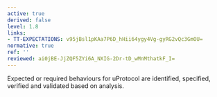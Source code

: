 ```yaml
---
active: true
derived: false
level: 1.8
links:
- TT-EXPECTATIONS: v95jBsl1pKAa7P6D_hHii64ygy4Vg-gyRG2vQc3GmOU=
normative: true
ref: ''
reviewed: ai0jBE-JjZQF5ZYi6A_NXIG-2Dr-tD_wMnMthatkF_I=
---
```


Expected or required behaviours for uProtocol are identified, specified, verified and
validated based on analysis.
